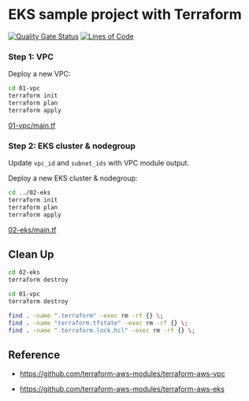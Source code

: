 # EKS sample project with Terraform

[![Quality Gate Status](https://sonarcloud.io/api/project_badges/measure?project=ContainerOnAWS_eks-terraform&metric=alert_status)](https://sonarcloud.io/summary/new_code?id=ContainerOnAWS_eks-terraform) [![Lines of Code](https://sonarcloud.io/api/project_badges/measure?project=ContainerOnAWS_eks-terraform&metric=ncloc)](https://sonarcloud.io/summary/new_code?id=ContainerOnAWS_eks-terraform)

### Step 1: VPC

Deploy a new VPC:

```bash
cd 01-vpc
terraform init
terraform plan
terraform apply
```

[01-vpc/main.tf](./01-vpc/main.tf)

### Step 2: EKS cluster & nodegroup

Update `vpc_id` and `subnet_ids` with VPC module output.

Deploy a new EKS cluster & nodegroup:

```bash
cd ../02-eks
terraform init
terraform plan
terraform apply
```

[02-eks/main.tf](./02-eks/main.tf)

## Clean Up

```bash
cd 02-eks
terraform destroy

cd 01-vpc
terraform destroy

find . -name ".terraform" -exec rm -rf {} \;
find . -name "terraform.tfstate" -exec rm -rf {} \;
find . -name ".terraform.lock.hcl" -exec rm -rf {} \;
```

## Reference

* https://github.com/terraform-aws-modules/terraform-aws-vpc

* https://github.com/terraform-aws-modules/terraform-aws-eks

